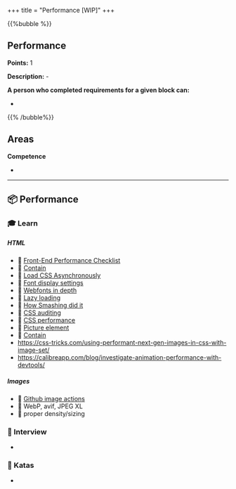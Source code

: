 +++
title = "Performance [WIP]"
+++

{{%bubble %}}

## Performance

**Points:** 1

**Description:** -

**A person who completed requirements for a given block can:**

-

{{% /bubble%}}

## Areas

**Competence**

-

---

## 📦 Performance

### 🎓 Learn
##### HTML
- 📗 [Front-End Performance Checklist](https://www.smashingmagazine.com/2021/01/front-end-performance-2021-free-pdf-checklist/)
- 📗 [Contain](https://www.smashingmagazine.com/2019/12/browsers-containment-css-contain-property/)
- 📗 [Load CSS Asynchronously](https://www.filamentgroup.com/lab/load-css-simpler/)
- 📗 [Font display settings](https://calendar.perfplanet.com/2020/a-font-display-setting-for-slow-connections/)
- 📗 [Webfonts in depth](https://simonhearne.com/2021/layout-shifts-webfonts/)
- 📗 [Lazy loading](https://web.dev/native-lazy-loading)
- 📗 [How Smashing did it](https://www.smashingmagazine.com/2021/01/smashingmag-performance-case-study)
- 📗 [CSS auditing](https://www.smashingmagazine.com/2021/03/css-auditing-tools/)
- 📗 [CSS performance](https://calibreapp.com/blog/css-performance)
- 📗 [Picture element](https://www.stefanjudis.com/snippets/a-picture-element-to-load-correctly-resized-webp-images-in-html/)
- 📗 [Contain](https://medium.com/@johan.isaksson/how-i-made-googles-data-grid-scroll-10x-faster-with-one-line-of-css-78cb1e8d9cb1)
-  https://css-tricks.com/using-performant-next-gen-images-in-css-with-image-set/
- https://calibreapp.com/blog/investigate-animation-performance-with-devtools/

##### Images
- 📗 [Github image actions](https://github.com/marketplace/actions/image-actions)
- 📗 WebP, avif, JPEG XL
- 📗 proper density/sizing

### 🎤 Interview

- 

### 📝 Katas

- 
